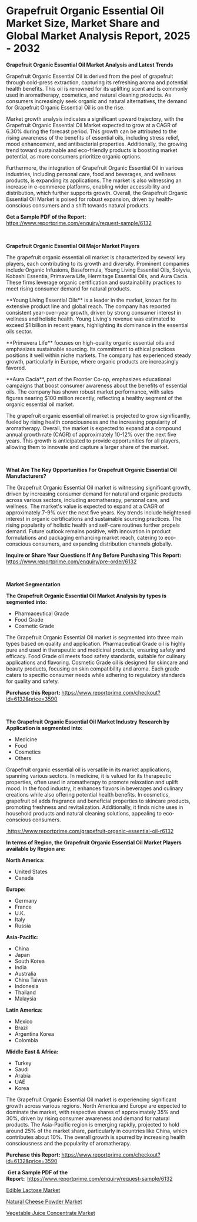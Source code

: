 <p><h1>Grapefruit Organic Essential Oil Market Size, Market Share and Global Market Analysis Report, 2025 - 2032</h1></p><p><strong>Grapefruit Organic Essential Oil Market Analysis and Latest Trends</strong></p>
<p><p>Grapefruit Organic Essential Oil is derived from the peel of grapefruit through cold-press extraction, capturing its refreshing aroma and potential health benefits. This oil is renowned for its uplifting scent and is commonly used in aromatherapy, cosmetics, and natural cleaning products. As consumers increasingly seek organic and natural alternatives, the demand for Grapefruit Organic Essential Oil is on the rise.</p><p>Market growth analysis indicates a significant upward trajectory, with the Grapefruit Organic Essential Oil Market expected to grow at a CAGR of 6.30% during the forecast period. This growth can be attributed to the rising awareness of the benefits of essential oils, including stress relief, mood enhancement, and antibacterial properties. Additionally, the growing trend toward sustainable and eco-friendly products is boosting market potential, as more consumers prioritize organic options.</p><p>Furthermore, the integration of Grapefruit Organic Essential Oil in various industries, including personal care, food and beverages, and wellness products, is expanding its applications. The market is also witnessing an increase in e-commerce platforms, enabling wider accessibility and distribution, which further supports growth. Overall, the Grapefruit Organic Essential Oil Market is poised for robust expansion, driven by health-conscious consumers and a shift towards natural products.</p></p>
<p><strong>Get a Sample PDF of the Report:&nbsp;</strong> <a href="https://www.reportprime.com/enquiry/request-sample/6132?utm_campaign=2031&utm_medium=2&utm_source=Github&utm_content=ia&utm_term=19032025&utm_id=grapefruit-organic-essential-oil">https://www.reportprime.com/enquiry/request-sample/6132</a></p>
<p>&nbsp;</p>
<p><strong>Grapefruit Organic Essential Oil Major Market Players</strong></p>
<p><p>The grapefruit organic essential oil market is characterized by several key players, each contributing to its growth and diversity. Prominent companies include Organic Infusions, Baseformula, Young Living Essential Oils, Solyvia, Kobashi Essentia, Primavera Life, Hermitage Essential Oils, and Aura Cacia. These firms leverage organic certification and sustainability practices to meet rising consumer demand for natural products.</p><p>**Young Living Essential Oils** is a leader in the market, known for its extensive product line and global reach. The company has reported consistent year-over-year growth, driven by strong consumer interest in wellness and holistic health. Young Living's revenue was estimated to exceed $1 billion in recent years, highlighting its dominance in the essential oils sector.</p><p>**Primavera Life** focuses on high-quality organic essential oils and emphasizes sustainable sourcing. Its commitment to ethical practices positions it well within niche markets. The company has experienced steady growth, particularly in Europe, where organic products are increasingly favored.</p><p>**Aura Cacia**, part of the Frontier Co-op, emphasizes educational campaigns that boost consumer awareness about the benefits of essential oils. The company has shown robust market performance, with sales figures nearing $100 million recently, reflecting a healthy segment of the organic essential oil market.</p><p>The grapefruit organic essential oil market is projected to grow significantly, fueled by rising health consciousness and the increasing popularity of aromatherapy. Overall, the market is expected to expand at a compound annual growth rate (CAGR) of approximately 10-12% over the next five years. This growth is anticipated to provide opportunities for all players, allowing them to innovate and capture a larger share of the market.</p></p>
<p>&nbsp;</p>
<p><strong>What Are The Key Opportunities For Grapefruit Organic Essential Oil Manufacturers?</strong></p>
<p><p>The Grapefruit Organic Essential Oil market is witnessing significant growth, driven by increasing consumer demand for natural and organic products across various sectors, including aromatherapy, personal care, and wellness. The market's value is expected to expand at a CAGR of approximately 7-9% over the next five years. Key trends include heightened interest in organic certifications and sustainable sourcing practices. The rising popularity of holistic health and self-care routines further propels demand. Future outlook remains positive, with innovation in product formulations and packaging enhancing market reach, catering to eco-conscious consumers, and expanding distribution channels globally.</p></p>
<p><strong>Inquire or Share Your Questions If Any Before Purchasing This Report:</strong> <a href="https://www.reportprime.com/enquiry/pre-order/6132?utm_campaign=2031&utm_medium=2&utm_source=Github&utm_content=ia&utm_term=19032025&utm_id=grapefruit-organic-essential-oil">https://www.reportprime.com/enquiry/pre-order/6132</a></p>
<p>&nbsp;</p>
<p><strong>Market Segmentation</strong></p>
<p><strong>The Grapefruit Organic Essential Oil Market Analysis by types is segmented into:</strong></p>
<p><ul><li>Pharmaceutical Grade</li><li>Food Grade</li><li>Cosmetic Grade</li></ul></p>
<p><p>The Grapefruit Organic Essential Oil market is segmented into three main types based on quality and application. Pharmaceutical Grade oil is highly pure and used in therapeutic and medicinal products, ensuring safety and efficacy. Food Grade oil meets food safety standards, suitable for culinary applications and flavoring. Cosmetic Grade oil is designed for skincare and beauty products, focusing on skin compatibility and aroma. Each grade caters to specific consumer needs while adhering to regulatory standards for quality and safety.</p></p>
<p><strong>Purchase this Report:&nbsp;</strong><a href="https://www.reportprime.com/checkout?id=6132&price=3590&utm_campaign=2031&utm_medium=2&utm_source=Github&utm_content=ia&utm_term=19032025&utm_id=grapefruit-organic-essential-oil">https://www.reportprime.com/checkout?id=6132&price=3590</a></p>
<p>&nbsp;</p>
<p><strong>The Grapefruit Organic Essential Oil Market Industry Research by Application is segmented into:</strong></p>
<p><ul><li>Medicine</li><li>Food</li><li>Cosmetics</li><li>Others</li></ul></p>
<p><p>Grapefruit organic essential oil is versatile in its market applications, spanning various sectors. In medicine, it is valued for its therapeutic properties, often used in aromatherapy to promote relaxation and uplift mood. In the food industry, it enhances flavors in beverages and culinary creations while also offering potential health benefits. In cosmetics, grapefruit oil adds fragrance and beneficial properties to skincare products, promoting freshness and revitalization. Additionally, it finds niche uses in household products and natural cleaning solutions, appealing to eco-conscious consumers.</p></p>
<p><a href="https://www.reportprime.com/grapefruit-organic-essential-oil-r6132?utm_campaign=2031&utm_medium=2&utm_source=Github&utm_content=ia&utm_term=19032025&utm_id=grapefruit-organic-essential-oil">&nbsp;https://www.reportprime.com/grapefruit-organic-essential-oil-r6132</a></p>
<p><strong>In terms of Region, the Grapefruit Organic Essential Oil Market Players available by Region are:</strong></p>
<p>
    <p> <strong> North America: </strong>
        <ul>
            <li>United States</li>
            <li>Canada</li>
        </ul>
        </p> 
    <p> <strong> Europe: </strong>
        <ul>
            <li>Germany</li>
            <li>France</li>
            <li>U.K.</li>
            <li>Italy</li>
            <li>Russia</li>
        </ul>
        </p> 
    <p> <strong> Asia-Pacific: </strong>
        <ul>
            <li>China</li>
            <li>Japan</li>
            <li>South Korea</li>
            <li>India</li>
            <li>Australia</li>
            <li>China Taiwan</li>
            <li>Indonesia</li>
            <li>Thailand</li>
            <li>Malaysia</li>
        </ul>
        </p> 
    <p> <strong> Latin America: </strong>
        <ul>
            <li>Mexico</li>
            <li>Brazil</li>
            <li>Argentina Korea</li>
            <li>Colombia</li>
        </ul>
        </p> 
    <p> <strong> Middle East & Africa: </strong>
        <ul>
            <li>Turkey</li>
            <li>Saudi</li>
            <li>Arabia</li>
            <li>UAE</li>
            <li>Korea</li>
        </ul>
    </p>
    </p>
<p><p>The Grapefruit Organic Essential Oil market is experiencing significant growth across various regions. North America and Europe are expected to dominate the market, with respective shares of approximately 35% and 30%, driven by rising consumer awareness and demand for natural products. The Asia-Pacific region is emerging rapidly, projected to hold around 25% of the market share, particularly in countries like China, which contributes about 10%. The overall growth is spurred by increasing health consciousness and the popularity of aromatherapy.</p></p>
<p><strong>Purchase this Report: </strong><a href="https://www.reportprime.com/checkout?id=6132&price=3590&utm_campaign=2031&utm_medium=2&utm_source=Github&utm_content=ia&utm_term=19032025&utm_id=grapefruit-organic-essential-oil">https://www.reportprime.com/checkout?id=6132&price=3590</a></p>
<p>&nbsp;<strong>Get a Sample PDF of the Report:&nbsp;&nbsp;</strong><a href="https://www.reportprime.com/enquiry/request-sample/6132?utm_campaign=2031&utm_medium=2&utm_source=Github&utm_content=ia&utm_term=19032025&utm_id=grapefruit-organic-essential-oil">https://www.reportprime.com/enquiry/request-sample/6132</a></p>
<p><strong></strong></p>
<p><p><a href="https://github.com/balbajagatr1/Market-Research-Report-List-1/blob/main/edible-lactose-market.md?utm_campaign=2031&utm_medium=2&utm_source=Github&utm_content=ia&utm_term=19032025&utm_id=grapefruit-organic-essential-oil">Edible Lactose Market</a></p><p><a href="https://github.com/yardemuongz5/Market-Research-Report-List-1/blob/main/natural-cheese-powder-market.md?utm_campaign=2031&utm_medium=2&utm_source=Github&utm_content=ia&utm_term=19032025&utm_id=grapefruit-organic-essential-oil">Natural Cheese Powder Market</a></p><p><a href="https://github.com/aloyoarmahvr/Market-Research-Report-List-1/blob/main/vegetable-juice-concentrate-market.md?utm_campaign=2031&utm_medium=2&utm_source=Github&utm_content=ia&utm_term=19032025&utm_id=grapefruit-organic-essential-oil">Vegetable Juice Concentrate Market</a></p></p>